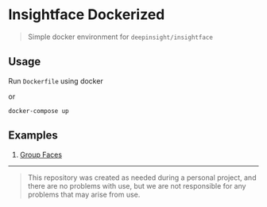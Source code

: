 # Insightface Dockerized

> Simple docker environment for `deepinsight/insightface`

## Usage

Run `Dockerfile` using docker

or

```
docker-compose up
```

## Examples

1. [Group Faces](./examples/group_faces/)

---

> This repository was created as needed during a personal project, and there are no problems with use, but we are not responsible for any problems that may arise from use.
